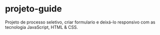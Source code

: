 # projeto-guide
Projeto de processo seletivo, criar formulario e deixá-lo responsivo com as tecnologia JavaScript, HTML & CSS.
